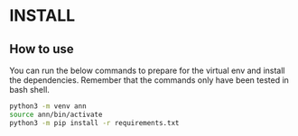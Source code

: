 # INSTALL
## How to use
You can run the below commands to prepare for the virtual env and install the dependencies. Remember that the commands only have been tested in bash shell.

```bash
python3 -m venv ann
source ann/bin/activate
python3 -m pip install -r requirements.txt
```